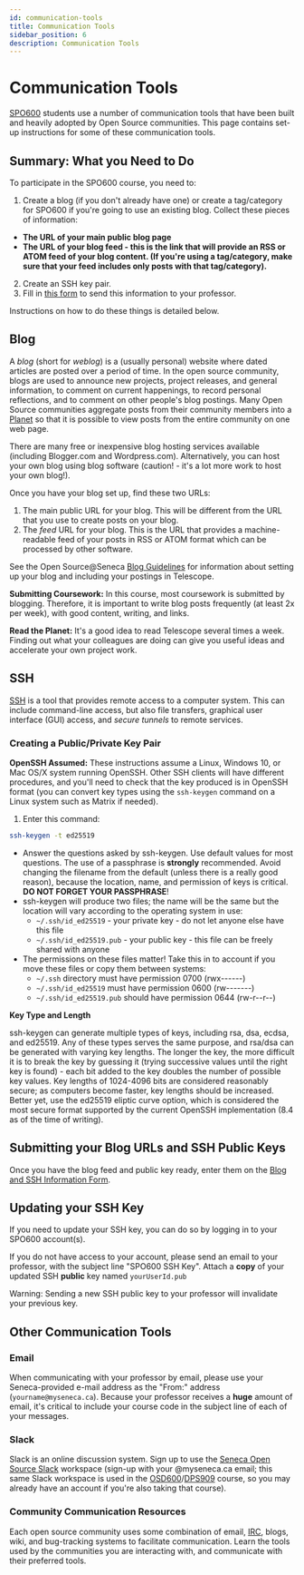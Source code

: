 ```yaml
---
id: communication-tools
title: Communication Tools
sidebar_position: 6
description: Communication Tools
---
```


# Communication Tools

[SPO600](../landing-page.md) students use a number of communication tools that have been built and heavily adopted by Open Source communities. This page contains set-up instructions for some of these communication tools.

## Summary: What you Need to Do

To participate in the SPO600 course, you need to:

1. Create a blog (if you don't already have one) or create a tag/category for SPO600 if you're going to use an existing blog. Collect these pieces of information:
  - **The URL of your main public blog page**
  - **The URL of your blog feed - this is the link that will provide an RSS or ATOM feed of your blog content. (If you're using a tag/category, make sure that your feed includes only posts with that tag/category).**
2. Create an SSH key pair.
3. Fill in [this form](https://forms.office.com/r/Mxe4wcBJ41) to send this information to your professor.

Instructions on how to do these things is detailed below.

## Blog

A _blog_ (short for _weblog_) is a (usually personal) website where dated articles are posted over a period of time. In the open source community, blogs are used to announce new projects, project releases, and general information, to comment on current happenings, to record personal reflections, and to comment on other people's blog postings. Many Open Source communities aggregate posts from their community members into a [Planet](https://en.wikipedia.org/wiki/Planet_(software)) so that it is possible to view posts from the entire community on one web page.

There are many free or inexpensive blog hosting services available (including Blogger.com and Wordpress.com). Alternatively, you can host your own blog using blog software (caution! - it's a lot more work to host your own blog!).

Once you have your blog set up, find these two URLs:

1. The main public URL for your blog. This will be different from the URL that you use to create posts on your blog.
2. The _feed_ URL for your blog. This is the URL that provides a machine-readable feed of your posts in RSS or ATOM format which can be processed by other software.

See the Open Source@Seneca [Blog Guidelines](./blog-guidelines.md) for information about setting up your blog and including your postings in Telescope.

**Submitting Coursework:** In this course, most coursework is submitted by blogging. Therefore, it is important to write blog posts frequently (at least 2x per week), with good content, writing, and links.

**Read the Planet:** It's a good idea to read Telescope several times a week. Finding out what your colleagues are doing can give you useful ideas and accelerate your own project work.

## SSH

[SSH](./ssh.md) is a tool that provides remote access to a computer system. This can include command-line access, but also file transfers, graphical user interface (GUI) access, and _secure tunnels_ to remote services.

### Creating a Public/Private Key Pair

**OpenSSH Assumed:** These instructions assume a Linux, Windows 10, or Mac OS/X system running OpenSSH. Other SSH clients will have different procedures, and you'll need to check that the key produced is in OpenSSH format (you can convert key types using the `ssh-keygen` command on a Linux system such as Matrix if needed).

1. Enter this command:

```bash
ssh-keygen -t ed25519
```

   - Answer the questions asked by ssh-keygen. Use default values for most questions. The use of a passphrase is **strongly** recommended. Avoid changing the filename from the default (unless there is a really good reason), because the location, name, and permission of keys is critical. **DO NOT FORGET YOUR PASSPHRASE**!
   - ssh-keygen will produce two files; the name will be the same but the location will vary according to the operating system in use:
     + `~/.ssh/id_ed25519` - your private key - do not let anyone else have this file
     + `~/.ssh/id_ed25519.pub` - your public key - this file can be freely shared with anyone
   - The permissions on these files matter! Take this in to account if you move these files or copy them between systems:
     + `~/.ssh` directory must have permission 0700 (rwx------)
     + `~/.ssh/id_ed25519` must have permission 0600 (rw-------)
     + `~/.ssh/id_ed25519.pub` should have permission 0644 (rw-r--r--)

**Key Type and Length**

ssh-keygen can generate multiple types of keys, including rsa, dsa, ecdsa, and ed25519. Any of these types serves the same purpose, and rsa/dsa can be generated with varying key lengths. The longer the key, the more difficult it is to break the key by guessing it (trying successive values until the right key is found) - each bit added to the key doubles the number of possible key values. Key lengths of 1024-4096 bits are considered reasonably secure; as computers become faster, key lengths should be increased. Better yet, use the ed25519 eliptic curve option, which is considered the most secure format supported by the current OpenSSH implementation (8.4 as of the time of writing).

## Submitting your Blog URLs and SSH Public Keys

Once you have the blog feed and public key ready, enter them on the [Blog and SSH Information Form](https://forms.office.com/r/Mxe4wcBJ41).

## Updating your SSH Key

If you need to update your SSH key, you can do so by logging in to your SPO600 account(s).

If you do not have access to your account, please send an email to your professor, with the subject line "SPO600 SSH Key". Attach a **copy** of your updated SSH **public** key named `yourUserId.pub`

Warning: Sending a new SSH public key to your professor will invalidate your previous key.

## Other Communication Tools

### Email

When communicating with your professor by email, please use your Seneca-provided e-mail address as the "From:" address (`yourname@myseneca.ca`). Because your professor receives a **huge** amount of email, it's critical to include your course code in the subject line of each of your messages.

### Slack

Slack is an online discussion system. Sign up to use the [Seneca Open Source Slack](https://seneca-open-source.slack.com/) workspace (sign-up with your @myseneca.ca email; this same Slack workspace is used in the [OSD600](https://wiki.cdot.senecacollege.ca/wiki/OSD600)/[DPS909](https://wiki.cdot.senecacollege.ca/wiki/DPS909) course, so you may already have an account if you're also taking that course).

### Community Communication Resources

Each open source community uses some combination of email, [IRC](./irc.md), blogs, wiki, and bug-tracking systems to facilitate communication. Learn the tools used by the communities you are interacting with, and communicate with their preferred tools.
